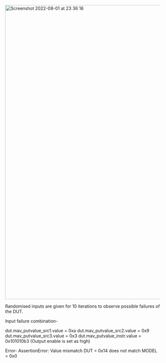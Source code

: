 <img width="953" alt="Screenshot 2022-08-01 at 23 36 16" src="https://user-images.githubusercontent.com/61197146/182213373-f24ab8b5-9f0f-4b5b-b5a3-80c01f9af266.png">

Randomised inputs are given for 10 iterations to observe possible failures of the DUT.

Input failure combination-

dut.mav_putvalue_src1.value = 0xa
dut.mav_putvalue_src2.value = 0x9
dut.mav_putvalue_src3.value = 0x3
dut.mav_putvalue_instr.value = 0x101010b3
(Output enable is set as high) 

Error-
AssertionError: Value mismatch DUT = 0x14 does not match MODEL = 0x0
